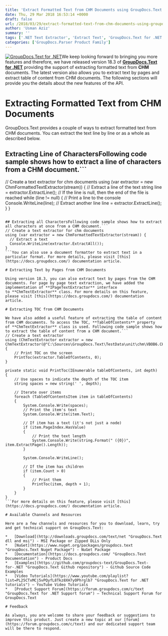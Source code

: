 ```yaml
---
title: 'Extract Formatted Text from CHM Documents using GroupDocs.Text for .NET 18.3'
date: Thu, 29 Mar 2018 16:53:14 +0000
draft: false
url: /2018/03/29/extract-formatted-text-from-chm-documents-using-groupdocs.text-for-.net-18.3/
author: 'Usman Aziz'
summary: ''
tags: ['.NET Text Extractor', 'Extract Text', 'GroupDocs.Text for .NET Releases', 'Text Extraction API for .NET', 'Text Extractor']
categories: ['GroupDocs.Parser Product Family']
---
```


[![GroupDocs.Text for .NET](http://blog.groupdocs.com/wp-content/uploads/sites/4/2017/04/groupdocs.text-for-dotnet.png)](https://products.groupdocs.com/)We keep looking forward to bringing you more features and therefore, we have released version 18.3 of **[GroupDocs.Text for .NET](https://products.groupdocs.com/)** providing the support of extracting formatted text from **CHM** documents. The latest version also allows you to extract text by pages and extract table of content from CHM documents. The following sections will provide you the details about the new features of the API.

# Extracting Formatted Text from CHM Documents

GroupDocs.Text provides a couple of ways to extract formatted text from CHM documents. You can extract the text line by line or as a whole as described below.

## Extracting Line of CharactersFollowing code sample shows how to extract a line of characters from a CHM document.```
// Create a text extractor for chm documents
using (var extractor = new ChmFormattedTextExtractor(stream)) {
  // Extract a line of the text
  string line = extractor.ExtractLine();
  // If the line is null, then the end of the file is reached
  while (line != null) {
    // Print a line to the console
    Console.WriteLine(line);
    // Extract another line
    line = extractor.ExtractLine();
  }
}
```

## Extracting all CharactersFollowing code sample shows how to extract all characters at once from a CHM document.```
// Create a text extractor for chm documents
using (var extractor = new ChmFormattedTextExtractor(stream)) {
  // Extract a text
  Console.WriteLine(extractor.ExtractAll());
}
```You can also use a document formatter to extract text in a particular format. For more details, please visit [this](https://docs.groupdocs.com/) documentation article.

# Extracting Text by Pages from CHM Documents

Using version 18.3, you can also extract text by pages from the CHM documents. For page by page text extraction, we have added the implementation of **IPageTextExtractor** interface to **ChmTextExtractor** class. For more details on this feature, please visit [this](https://docs.groupdocs.com/) documentation article.

# Extracting TOC from CHM Documents

We have also added a useful feature of extracting the table of content from CHM documents. To access the TOC, **TableOfContents** property of **ChmTextExtractor** class is used. Following code sample shows how to extract the table of content from a CHM document.```
// Create a text extractor
using (ChmTextExtractor extractor = new ChmTextExtractor(@"C:\Sources\GroupDocs.Text\TestData\unit\chm\VBOB6.CHM"))
{
    // Print TOC on the screen
    PrintToc(extractor.TableOfContents, 0);
}
 
private static void PrintToc(IEnumerable tableOfContents, int depth)
{
    // Use spaces to indicate the depth of the TOC item
    string spaces = new string(' ', depth);
 
    // Iterate over items
    foreach (TableOfContentsItem item in tableOfContents)
    {
        System.Console.Write(spaces);
        // Print the item's text
        System.Console.Write(item.Text);
 
        // If item has a text (it's not just a node)
        if (item.PageIndex.HasValue)
        {
            // Print the text length
            System.Console.Write(string.Format(" ({0})", item.ExtractPage().Length));
        }
 
        System.Console.WriteLine();
 
        // If the item has children
        if (item.Count > 0)
        {
            // Print them
            PrintToc(item, depth + 1);
        }
    }
}
```For more details on this feature, please visit [this](https://docs.groupdocs.com/) documentation article.

# Available Channels and Resources

Here are a few channels and resources for you to download, learn, try and get technical support on GroupDocs.Text:

*   [Download](http://downloads.groupdocs.com/text/net "GroupDocs.Text dll and msi") - MSI Package or Zipped DLLs Only
*   [NuGet](https://www.nuget.org/packages/groupdocs.text "GroupDocs.Text Nuget Package") - NuGet Package
*   [Documentation](https://docs.groupdocs.com/ "GroupDocs.Text Documentation") - Product Docs
*   [Examples](https://github.com/groupdocs-text/GroupDocs.Text-for-.NET "GroupDocs.Text Github repository") - Github Source Code Examples
*   [Video Tutorials](https://www.youtube.com/playlist?list=PL25CTxMCj5vPQyfL8Tkz8XH7yOPhrglb7 "GroupDocs.Text for .NET tutorials") – YouTube Video Tutorials
*   [Product Support Forum](https://forum.groupdocs.com/c/text "GroupDocs.Text for .NET Support forum") – Technical Support Forum for GroupDocs.Text

# Feedback

As always, you are welcome to share your feedback or suggestions to improve this product. Just create a new topic at our [forum](https://forum.groupdocs.com/c/text) and our dedicated support team will be there to respond.




